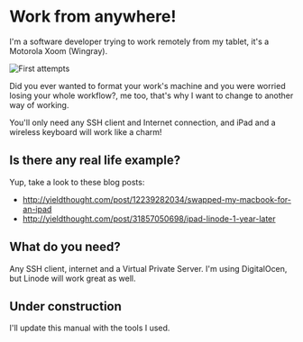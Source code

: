 # Work from anywhere!

I'm a software developer trying to work remotely from my tablet, 
it's a Motorola Xoom (Wingray).

![First attempts](http://i.imgur.com/7PnsvDV.jpg)

Did you ever wanted to format your work's machine and you were
worried losing your whole workflow?, me too, that's why I want to
change to another way of working.

You'll only need any SSH client and Internet connection, and iPad
and a wireless keyboard will work like a charm!

## Is there any real life example?
Yup, take a look to these blog posts:
- http://yieldthought.com/post/12239282034/swapped-my-macbook-for-an-ipad
- http://yieldthought.com/post/31857050698/ipad-linode-1-year-later

## What do you need?
Any SSH client, internet and a Virtual Private Server. I'm using
DigitalOcen, but Linode will work great as well.

## Under construction
I'll update this manual with the tools I used.
